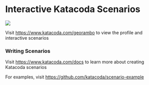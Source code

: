 # Interactive Katacoda Scenarios

[![](http://shields.katacoda.com/katacoda/georambo/count.svg)](https://www.katacoda.com/georambo "Get your profile on Katacoda.com")

Visit https://www.katacoda.com/georambo to view the profile and interactive scenarios

### Writing Scenarios
Visit https://www.katacoda.com/docs to learn more about creating Katacoda scenarios

For examples, visit https://github.com/katacoda/scenario-example
